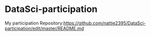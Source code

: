 # DataSci-participation
My participation Repository:https://github.com/nattie2395/DataSci-participation/edit/master/README.md
